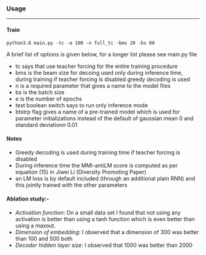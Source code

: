 ### Usage

----
#### Train

`python3.6 main.py -tc -e 100 -n full_tc -bms 20 -bs 80`

A brief list of options is given below, for a longer list please see main.py file
- tc says that use teacher forcing for the entire training procedure
- bms is the beam size for decoing used only during inference time, during training if teacher forcing is disabled greedy decoding is used
- n is a required parameter that gives a name to the model files
- bs is the batch size
- e is the number of epochs 
- test boolean switch says to run only inference mode
- btstrp flag gives a name of a pre-trained model which is used for parameter initializations instead of the default of gaussian mean 0 and standard deviationn 0.01

#### Notes
 - Greedy decoding is used during training time if teacher forcing is disabled
 - During inference time the MMI-antiLM score is computed as per equation (15) in Jiwei Li (Diversity Promoting Paper)
 - an LM loss is by default included (through an additional plain RNN) and this jointly trained with the other parameters 
#### Ablation study:-
 
 - *Activation function*: On a small data set I found that not using any activation is better than using a tanh function which is even better than using a maxout. 
 - *Dimension of embedding*: I observed that a dimension of 300 was better than 100 and 500 both 
 - *Decoder hidden layer size*: I observed that 1000 was better than 2000
 